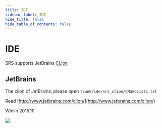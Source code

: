 ```yaml
---
title: IDE
sidebar_label: IDE
hide_title: false
hide_table_of_contents: false
---
```


# IDE

SRS supports JetBrains [CLion](http://www.jetbrains.com/clion/)

## JetBrains

The clion of JetBrains, please open `trunk/ide/srs_clion/CMakeLists.txt`

Read [http://www.jetbrains.com/clion/](http://www.jetbrains.com/clion/)

Winlin 2015.10

![](https://ossrs.io/gif/v1/sls.gif?site=ossrs.io&path=/lts/doc/en/v5/ide)


